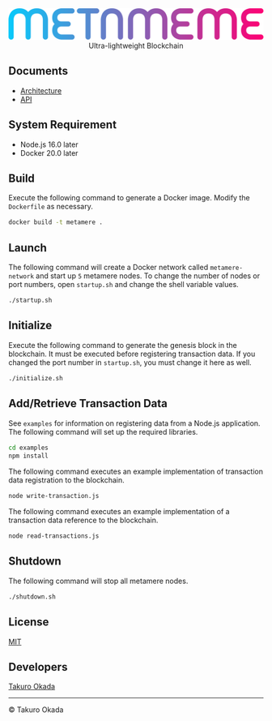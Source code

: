 <div align="center">
    <div><img src="images/logo.svg"/></div>
    <div>Ultra-lightweight Blockchain</div>
</div>

## Documents

* [Architecture](doc/architecture.md)
* [API](doc/api.md)


## System Requirement

* Node.js 16.0 later
* Docker 20.0 later


## Build

Execute the following command to generate a Docker image.
Modify the `Dockerfile` as necessary.

```sh
docker build -t metamere .
```


## Launch

The following command will create a Docker network called `metamere-network` and start up `5` metamere nodes.
To change the number of nodes or port numbers, open `startup.sh` and change the shell variable values.

```sh
./startup.sh
```


## Initialize

Execute the following command to generate the genesis block in the blockchain.
It must be executed before registering transaction data.
If you changed the port number in `startup.sh`, you must change it here as well.

```sh
./initialize.sh
```


## Add/Retrieve Transaction Data

See `examples` for information on registering data from a Node.js application.
The following command will set up the required libraries.

```sh
cd examples
npm install
```

The following command executes an example implementation of transaction data registration to the blockchain.

```sh
node write-transaction.js
```

The following command executes an example implementation of a transaction data reference to the blockchain.

```sh
node read-transactions.js
```


## Shutdown

The following command will stop all metamere nodes.

```sh
./shutdown.sh
```


## License

[MIT](LICENSE)


## Developers

[Takuro Okada](mailto:mill6.plat6aux@gmail.com)


---

&copy; Takuro Okada
